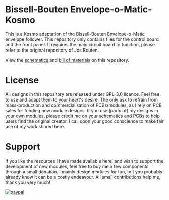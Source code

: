 # Bissell-Bouten Envelope-o-Matic-Kosmo

 This is a Kosmo adaptation of the Bissell-Bouten Envelope-o-Matic envelope follower. This repository only contains files for the control board and the front panel. It requires the main circuit board to function, please refer to the original repository of Jos Bouten.

View the [schematics](schematic/Bissell-Bouten_Envelope-o-Matic_schematic.pdf) and [bill of materials](https://htmlpreview.github.io/?https://github.com/TimMJN/Bissell-Bouten-Envelope-o-Matic-Kosmo/blob/main/schematic/Bissell-Bouten_Envelope-o-Matic_BOM.html) on this repository.

 # License
 All designs in this repository are released under GPL-3.0 licence. Feel free to use and adapt them to your heart's desire. The only ask to refrain from mass-production and commercialisation of PCBs/modules, as I rely on PCB sales for funding new module designs. If you use (parts of) my designs in your own modules, please credit me on your schematics and PCBs to help users find the original creator. I call upon your good conscience to make fair use of my work shared here.

 # Support
 If you like the resources I have made available here, and wish to support the development of new modules, feel free to buy me a few components through a small donation. I mainly design modules for fun, but you probably already know it can be a costly endeavour. All small contributions help me, thank you very much!

 [![paypal](https://www.paypalobjects.com/en_US/i/btn/btn_donateCC_LG.gif)](https://www.paypal.com/donate?hosted_button_id=FZJELWSAH4UKU)
